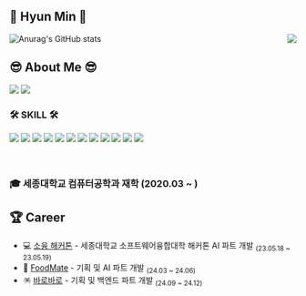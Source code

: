 <div align:"center">

## 👋 Hyun Min 👋

![Anurag's GitHub stats](https://github-readme-stats.vercel.app/api?username=moonhyeonmin&show_icons=true&theme=dracula)
<img align="right" src="http://mazassumnida.wtf/api/v2/generate_badge?boj=mhm0627"/>

## 😎 About Me 😎
<a href="https://ansgusals0627.tistory.com"><img src="https://img.shields.io/badge/Blog-E5511E?style=badge&logo=Tistory&logoColor=white"/></a> <a href="https://www.notion.so/Mun-s-ee4c90ed78374f268d25a37a1f538c93?pvs=4"><img src="https://img.shields.io/badge/Profile-000000?style=badge&logo=notion&logoColor=white"/></a>

 ### 🛠 SKILL 🛠
  <div>
    <img src="https://img.shields.io/badge/Node.js-5FA04E?style=flat-square&logo=node.js&logoColor=white"/>
    <img src="https://img.shields.io/badge/typescript-3178C6?style=flat-square&logo=typescript&logoColor=white"/>
    <img src="https://img.shields.io/badge/C-A8B9CC?style=flat-square&logo=C&logoColor=white"/>
    <img src="https://img.shields.io/badge/Python-3776AB?style=flat-square&logo=python&logoColor=white"/>
    <img src="https://img.shields.io/badge/Numpy-013243?style=flat-square&logo=numpy&logoColor=white"/>
    <img src="https://img.shields.io/badge/Pandas-150458?style=flat-square&logo=pandas&logoColor=white"/>
    <img src="https://img.shields.io/badge/Keras-D00000?style=flat-square&logo=keras&logoColor=white"/>
    <img src="https://img.shields.io/badge/Swagger-85EA2D?style=flat-square&logo=swagger&logoColor=white"/>
    <img src="https://img.shields.io/badge/Mysql-4479A1?style=flat-square&logo=mysql&logoColor=white"/>
    <img src="https://img.shields.io/badge/MongoDB-47A248?style=flat-square&logo=mongodb&logoColor=white"/>
    <img src="https://img.shields.io/badge/Mongoose-F04D35?style=flat-square&logo=mongoose&logoColor=white"/>
    <img src="https://img.shields.io/badge/Git-F05032?style=flat-square&logo=git&logoColor=white"/>
  </div>
<br/>
<br/>


### 🎓 세종대학교 컴퓨터공학과 재학 (2020.03 ~ )

 ## 🏆 Career

- 💻 [소융 해커톤](링크) - 세종대학교 소프트웨어융합대학 해커톤 AI 파트 개발 <sub>(23.05.18 ~ 23.05.19)</sub>
- 🍔 [FoodMate](링크) - 기획 및 AI 파트 개발 <sub>(24.03 ~ 24.06)</sub>
- 🪅 [바로바로](링크) - 기획 및 백엔드 파트 개발 <sub>(24.09 ~ 24.12)</sub>


</div>
